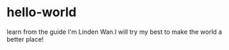 # hello-world
learn from the guide
I'm Linden Wan.I will try my best to make the world a better place!
